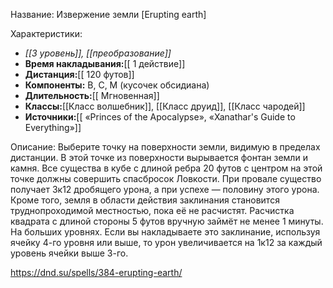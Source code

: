 Название: Извержение земли \[Erupting earth] 

Характеристики:
- *[[3 уровень]], [[преобразование]]*
- **Время накладывания:**[[ 1 действие]]
- **Дистанция:**[[ 120 футов]]
- **Компоненты:** В, С, М (кусочек обсидиана)
- **Длительность:**[[ Мгновенная]]
- **Классы:**[[Класс  волшебник]], [[Класс друид]], [[Класс чародей]]
- **Источники:**[[ «Princes of the Apocalypse», «Xanathar's Guide to Everything»]]

Описание:
Выберите точку на поверхности земли, видимую в пределах дистанции. В этой точке из поверхности вырывается фонтан земли и камня. Все существа в кубе с длиной ребра 20 футов с центром на этой точке должны совершить спасбросок Ловкости. При провале существо получает 3к12 дробящего урона, а при успехе — половину этого урона. Кроме того, земля в области действия заклинания становится труднопроходимой местностью, пока её не расчистят. Расчистка квадрата с длиной стороны 5 футов вручную займёт не менее 1 минуты.
На больших уровнях. Если вы накладываете это заклинание, используя ячейку 4-го уровня или выше, то урон увеличивается на 1к12 за каждый уровень ячейки выше 3-го.

https://dnd.su/spells/384-erupting-earth/